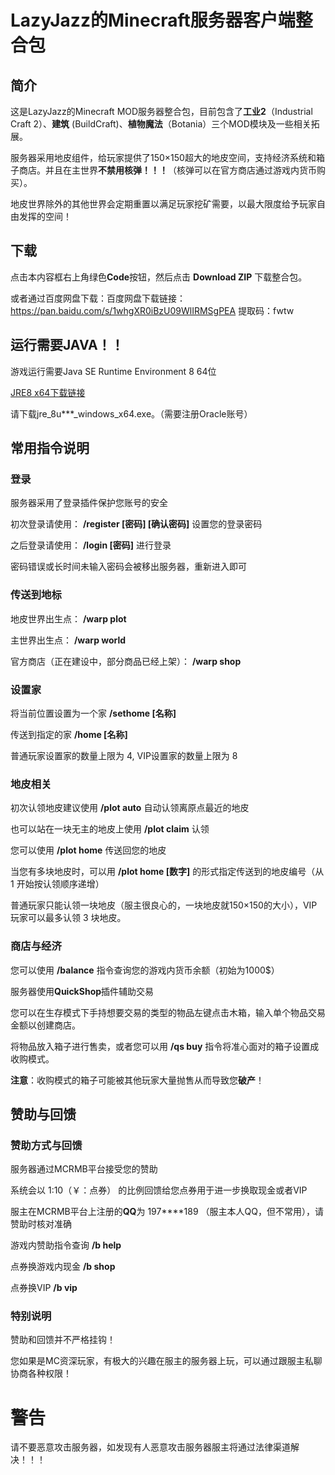 # LazyJazz的Minecraft服务器客户端整合包

## 简介

这是LazyJazz的Minecraft MOD服务器整合包，目前包含了**工业2**（Industrial Craft 2）、**建筑** (BuildCraft)、**植物魔法**（Botania）三个MOD模块及一些相关拓展。

服务器采用地皮组件，给玩家提供了150×150超大的地皮空间，支持经济系统和箱子商店。并且在主世界**不禁用核弹！！！**（核弹可以在官方商店通过游戏内货币购买）。

地皮世界除外的其他世界会定期重置以满足玩家挖矿需要，以最大限度给予玩家自由发挥的空间！

## 下载

点击本内容框右上角绿色**Code**按钮，然后点击 **Download ZIP** 下载整合包。

或者通过百度网盘下载：百度网盘下载链接：https://pan.baidu.com/s/1whgXR0iBzU09WlIRMSgPEA 提取码：fwtw 

## 运行需要JAVA！！

游戏运行需要Java SE Runtime Environment 8 64位

[JRE8 x64下载链接](https://www.oracle.com/java/technologies/javase-jre8-downloads.html)

请下载jre_8u***_windows_x64.exe。（需要注册Oracle账号）

## 常用指令说明

### 登录

服务器采用了登录插件保护您账号的安全

初次登录请使用： **/register [密码] [确认密码]** 设置您的登录密码

之后登录请使用： **/login [密码]** 进行登录

密码错误或长时间未输入密码会被移出服务器，重新进入即可

### 传送到地标

地皮世界出生点： **/warp plot**

主世界出生点： **/warp world**

官方商店（正在建设中，部分商品已经上架）： **/warp shop**

### 设置家

将当前位置设置为一个家 **/sethome [名称]**

传送到指定的家 **/home [名称]**

普通玩家设置家的数量上限为 4, VIP设置家的数量上限为 8

### 地皮相关

初次认领地皮建议使用 **/plot auto** 自动认领离原点最近的地皮

也可以站在一块无主的地皮上使用 **/plot claim** 认领

您可以使用 **/plot home** 传送回您的地皮

当您有多块地皮时，可以用 **/plot home [数字]** 的形式指定传送到的地皮编号（从 1 开始按认领顺序递增）

普通玩家只能认领一块地皮（服主很良心的，一块地皮就150×150的大小），VIP玩家可以最多认领 3 块地皮。

### 商店与经济

您可以使用 **/balance** 指令查询您的游戏内货币余额（初始为1000$）

服务器使用**QuickShop**插件辅助交易

您可以在生存模式下手持想要交易的类型的物品左键点击木箱，输入单个物品交易金额以创建商店。

将物品放入箱子进行售卖，或者您可以用 **/qs buy** 指令将准心面对的箱子设置成收购模式。

**注意**：收购模式的箱子可能被其他玩家大量抛售从而导致您**破产**！

## 赞助与回馈

### 赞助方式与回馈

服务器通过MCRMB平台接受您的赞助

系统会以 1:10（￥：点券） 的比例回馈给您点券用于进一步换取现金或者VIP

服主在MCRMB平台上注册的**QQ**为 197\*\*\*\*189 （服主本人QQ，但不常用），请赞助时核对准确

游戏内赞助指令查询 **/b help**

点券换游戏内现金 **/b shop**

点券换VIP **/b vip**

### 特别说明

赞助和回馈并不严格挂钩！

您如果是MC资深玩家，有极大的兴趣在服主的服务器上玩，可以通过跟服主私聊协商各种权限！

# 警告

请不要恶意攻击服务器，如发现有人恶意攻击服务器服主将通过法律渠道解决！！！
